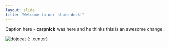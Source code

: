 ```yaml
---
layout: slide
title: "Welcome to our slide deck!"
---
```


Caption here - **carpnick** was here and he thinks this is an awesome change.

![dojocat](https://octodex.github.com/images/dojocat.jpg)
{: .center}
